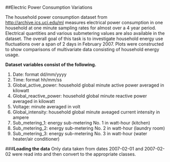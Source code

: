 ##Electric Power Consumption Variations

The household power consumption dataset from <http://archive.ics.uci.edu/ml> measures electrical power consumption in one household at one minute sampling rates for almost over a 4 year period.  Electrical quantities and various submetering values are also available in the dataset.  The overall goal of this task is to investigate household energy use fluctuations over a span of 2 days in February 2007.  Plots were constructed to show comparisons of multivariate data consisting of household energy usage.  


**Dataset variables consist of the following.**

1. Date: format dd/mm/yyyy
2. Time: format hh/mm/ss
3. Global_active_power: household global minute active power averaged in kilowatt
4. Global_reactive_power: household global minute reactive power averaged in kilowatt
5. Voltage: minute averaged in volt
6. Global_intensity: household global minute aveaged current intensity in ampere
7. Sub_metering_1: energy sub-metering No. 1 in watt-hour (kitchen)
8. Sub_metering_2: energy sub-metering No. 2 in watt-hour (laundry room)
9. Sub_metering_3: energy sub-metering No. 3 in watt-hour (water heater/air conditioner)

###**Loading the data**
Only data taken from dates 2007-02-01 and 2007-02-02 were read into and then convert to the appropriate classes.

